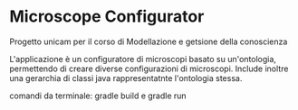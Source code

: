 # Microscope Configurator
 Progetto unicam per il corso di Modellazione e getsione della conoscienza
 
 L'applicazione è un configuratore di microscopi basato su un'ontologia, permettendo di creare diverse configurazioni di microscopi.
 Include inoltre una gerarchia di classi java rappresentatnte l'ontologia stessa.
 
 comandi da terminale: gradle build e gradle run
